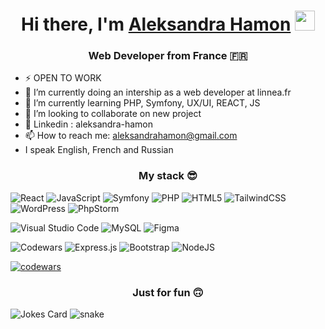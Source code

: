 <h1 align="center">Hi there, I'm <a href=# target="_blank">Aleksandra Hamon</a> 
<img src="https://github.com/blackcater/blackcater/raw/main/images/Hi.gif" height="32"/></h1>
<h3 align="center">Web Developer from France 🇫🇷 </h3>


- ⚡ OPEN TO WORK
- 🔭 I’m currently doing an intership as a web developer at linnea.fr
- 🌱 I’m currently learning PHP, Symfony, UX/UI, REACT, JS
- 👯 I’m looking to collaborate on new project
- 💬 Linkedin : aleksandra-hamon
- 📫 How to reach me: aleksandrahamon@gmail.com
- I speak English, French and Russian

<h3 align="center">My stack 😎 </h3>

![React](https://img.shields.io/badge/react-%2320232a.svg?style=for-the-badge&logo=react&logoColor=%2361DAFB)
![JavaScript](https://img.shields.io/badge/javascript-%23323330.svg?style=for-the-badge&logo=javascript&logoColor=%23F7DF1E)
![Symfony](https://img.shields.io/badge/symfony-%23000000.svg?style=for-the-badge&logo=symfony&logoColor=white)
![PHP](https://img.shields.io/badge/php-%23777BB4.svg?style=for-the-badge&logo=php&logoColor=white)
![HTML5](https://img.shields.io/badge/html5-%23E34F26.svg?style=for-the-badge&logo=html5&logoColor=white)
![TailwindCSS](https://img.shields.io/badge/tailwindcss-%2338B2AC.svg?style=for-the-badge&logo=tailwind-css&logoColor=white)
![WordPress](https://img.shields.io/badge/WordPress-%23117AC9.svg?style=for-the-badge&logo=WordPress&logoColor=white)
![PhpStorm](https://img.shields.io/badge/phpstorm-143?style=for-the-badge&logo=phpstorm&logoColor=black&color=black&labelColor=darkorchid)

![Visual Studio Code](https://img.shields.io/badge/Visual%20Studio%20Code-0078d7.svg?style=for-the-badge&logo=visual-studio-code&logoColor=white)
![MySQL](https://img.shields.io/badge/mysql-4479A1.svg?style=for-the-badge&logo=mysql&logoColor=white)
![Figma](https://img.shields.io/badge/figma-%23F24E1E.svg?style=for-the-badge&logo=figma&logoColor=white)

![Codewars](https://img.shields.io/badge/Codewars-B1361E?style=for-the-badge&logo=codewars&logoColor=grey)
![Express.js](https://img.shields.io/badge/express.js-%23404d59.svg?style=for-the-badge&logo=express&logoColor=%2361DAFB)
![Bootstrap](https://img.shields.io/badge/bootstrap-%238511FA.svg?style=for-the-badge&logo=bootstrap&logoColor=white)
![NodeJS](https://img.shields.io/badge/node.js-6DA55F?style=for-the-badge&logo=node.js&logoColor=white)


  [![codewars](https://www.codewars.com/users/Alekshamon/badges/small)](https://www.codewars.com/users/Alekshamon) 

  

<h3 align="center">Just for fun 🙃</h3>

<img src="https://readme-jokes.vercel.app/api" alt="Jokes Card" />

<img src="[https://readme-jokes.vercel.app/api](https://raw.githubusercontent.com/Platane/snk/output/github-contribution-grid-snake.gif)" alt="snake" />

